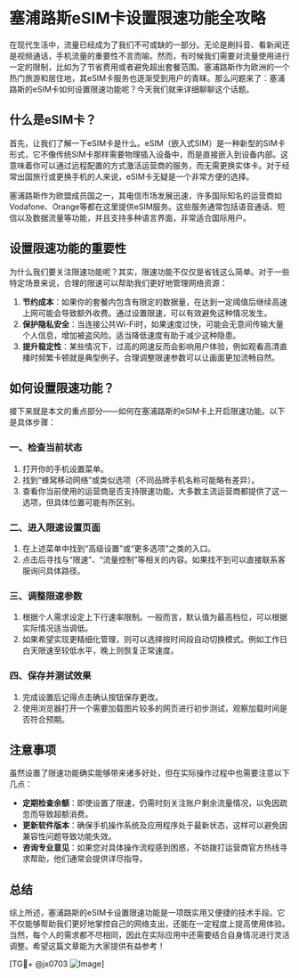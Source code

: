 # 塞浦路斯eSIM卡设置限速功能全攻略

在现代生活中，流量已经成为了我们不可或缺的一部分。无论是刷抖音、看新闻还是视频通话，手机流量的重要性不言而喻。然而，有时候我们需要对流量使用进行一定的限制，比如为了节省费用或者避免超出套餐范围。塞浦路斯作为欧洲的一个热门旅游和居住地，其eSIM卡服务也逐渐受到用户的青睐。那么问题来了：塞浦路斯的eSIM卡如何设置限速功能呢？今天我们就来详细聊聊这个话题。

## 什么是eSIM卡？

首先，让我们了解一下eSIM卡是什么。eSIM（嵌入式SIM）是一种新型的SIM卡形式，它不像传统SIM卡那样需要物理插入设备中，而是直接嵌入到设备内部。这意味着你可以通过远程配置的方式激活运营商的服务，而无需更换实体卡。对于经常出国旅行或更换手机的人来说，eSIM卡无疑是一个非常方便的选择。

塞浦路斯作为欧盟成员国之一，其电信市场发展迅速，许多国际知名的运营商如Vodafone、Orange等都在这里提供eSIM服务。这些服务通常包括语音通话、短信以及数据流量等功能，并且支持多种语言界面，非常适合国际用户。

## 设置限速功能的重要性

为什么我们要关注限速功能呢？其实，限速功能不仅仅是省钱这么简单。对于一些特定场景来说，合理的限速可以帮助我们更好地管理网络资源：

1. **节约成本**：如果你的套餐内包含有限定的数据量，在达到一定阈值后继续高速上网可能会导致额外收费。通过设置限速，可以有效避免这种情况发生。
2. **保护隐私安全**：当连接公共Wi-Fi时，如果速度过快，可能会无意间传输大量个人信息，增加被盗风险。适当降低速度有助于减少这种隐患。
3. **提升稳定性**：某些情况下，过高的网速反而会影响用户体验，例如观看高清直播时频繁卡顿就是典型例子。合理调整限速参数可以让画面更加流畅自然。

## 如何设置限速功能？

接下来就是本文的重点部分——如何在塞浦路斯的eSIM卡上开启限速功能。以下是具体步骤：

### 一、检查当前状态
1. 打开你的手机设置菜单。
2. 找到“蜂窝移动网络”或类似选项（不同品牌手机名称可能略有差异）。
3. 查看你当前使用的运营商是否支持限速功能。大多数主流运营商都提供了这一选项，但具体位置可能有所区别。

### 二、进入限速设置页面
1. 在上述菜单中找到“高级设置”或“更多选项”之类的入口。
2. 点击后寻找与“限速”、“流量控制”等相关的内容。如果找不到可以直接联系客服询问具体路径。

### 三、调整限速参数
1. 根据个人需求设定上下行速率限制。一般而言，默认值为最高档位，可以根据实际情况适当调低。
2. 如果希望实现更精细化管理，则可以选择按时间段自动切换模式。例如工作日白天限速至较低水平，晚上则恢复正常速度。

### 四、保存并测试效果
1. 完成设置后记得点击确认按钮保存更改。
2. 使用浏览器打开一个需要加载图片较多的网页进行初步测试，观察加载时间是否符合预期。

## 注意事项

虽然设置了限速功能确实能够带来诸多好处，但在实际操作过程中也需要注意以下几点：

- **定期检查余额**：即使设置了限速，仍需时刻关注账户剩余流量情况，以免因疏忽而导致超额消费。
- **更新软件版本**：确保手机操作系统及应用程序处于最新状态，这样可以避免因兼容性问题导致功能失效。
- **咨询专业意见**：如果您对具体操作流程感到困惑，不妨拨打运营商官方热线寻求帮助，他们通常会提供详尽指导。

## 总结

综上所述，塞浦路斯的eSIM卡设置限速功能是一项既实用又便捷的技术手段。它不仅能够帮助我们更好地掌控自己的网络支出，还能在一定程度上提高使用体验。当然，每个人的需求都不尽相同，因此在实际应用中还需要结合自身情况进行灵活调整。希望这篇文章能为大家提供有益参考！

[TG💪+ @jx0703 ![Image](https://github.com/user-attachments/assets/dbca1d08-cadb-493c-b0ec-ad6f7a83f270)]